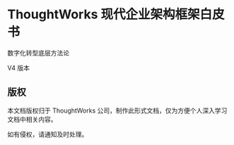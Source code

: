 # ThoughtWorks 现代企业架构框架白皮书

数字化转型底层方法论

V4 版本

## 版权

本文档版权归于 ThoughtWorks 公司，制作此形式文档，仅为方便个人深入学习文档中相关内容。

如有侵权，请通知及时处理。
